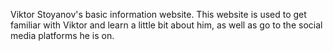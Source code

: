 Viktor Stoyanov's basic information website.
This website is used to get familiar with Viktor and learn a little bit about him, as well as go to the social media platforms he is on.